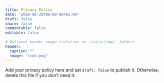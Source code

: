 ```yaml
---
title: Privacy Policy
date: "2018-06-28T00:00:00+01:00"
draft: false
share: false
commentable: false
editable: false

# Optional header image (relative to `static/img/` folder).
header:
  caption: ""
  image: "icon.png"
---
```


Add your privacy policy here and set `draft: false` to publish it. Otherwise, delete this file if you don't need it.
